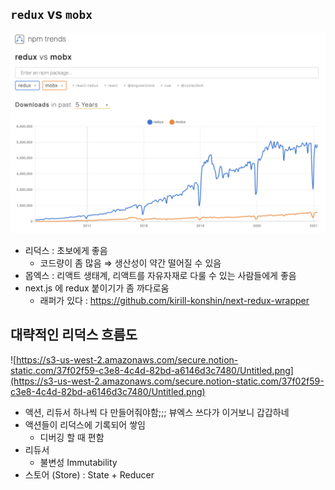 ## `redux` vs `mobx`

![](https://github.com/yenarue/images/blob/master/Frontend/react_vs_redux.png?raw=true)

- 리덕스 : 초보에게 좋음
  - 코드량이 좀 많음 ⇒ 생산성이 약간 떨어질 수 있음
- 몹엑스 : 리액트 생태계, 리액트를 자유자재로 다룰 수 있는 사람들에게 좋음
- next.js 에 redux 붙이기가 좀 까다로움
  - 래퍼가 있다 : https://github.com/kirill-konshin/next-redux-wrapper

## 대략적인 리덕스 흐름도

![https://s3-us-west-2.amazonaws.com/secure.notion-static.com/37f02f59-c3e8-4c4d-82bd-a6146d3c7480/Untitled.png](https://s3-us-west-2.amazonaws.com/secure.notion-static.com/37f02f59-c3e8-4c4d-82bd-a6146d3c7480/Untitled.png)

- 액션, 리듀서 하나씩 다 만들어줘야함;;; 뷰엑스 쓰다가 이거보니 갑갑하네
- 액션들이 리덕스에 기록되어 쌓임
  - 디버깅 할 때 편함
- 리듀서
  - 불변성 Immutability
- 스토어 (Store) : State + Reducer